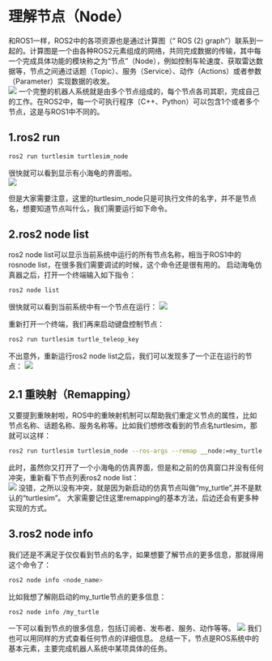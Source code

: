 # 理解节点（Node）

和ROS1一样，ROS2中的各项资源也是通过计算图（“ ROS (2) graph”）联系到一起的。计算图是一个由各种ROS2元素组成的网络，共同完成数据的传输，其中每一个完成具体功能的模块称之为“节点”（Node），例如控制车轮速度、获取雷达数据等，节点之间通过话题（Topic）、服务（Service）、动作（Actions）或者参数（Parameter）实现数据的收发。  
![](https://www.guyuehome.com/Uploads/wp/2020/08/93cd772c65f6390f08-05-14-01-53.gif)
一个完整的机器人系统就是由多个节点组成的，每个节点各司其职，完成自己的工作。在ROS2中，每一个可执行程序（C++、Python）可以包含1个或者多个节点，这是与ROS1中不同的。   
## 1.ros2 run
```bash
ros2 run turtlesim turtlesim_node
```  
很快就可以看到显示有小海龟的界面啦。  
![](https://www.guyuehome.com/Uploads/wp/2020/08/67a063395c45c77a08-05-14-01-53.png)

但是大家需要注意，这里的turtlesim_node只是可执行文件的名字，并不是节点名，想要知道节点叫什么，我们需要运行如下命令。

## 2.ros2 node list
ros2 node list可以显示当前系统中运行的所有节点名称，相当于ROS1中的rosnode list，在很多我们需要调试的时候，这个命令还是很有用的。   启动海龟仿真器之后，打开一个终端输入如下指令：
```bash
ros2 node list
```  
很快就可以看到当前系统中有一个节点在运行：
![](https://www.guyuehome.com/Uploads/wp/2020/08/3d34c44327d13c5d08-05-14-01-53.png)

重新打开一个终端，我们再来启动键盘控制节点：
```bash
ros2 run turtlesim turtle_teleop_key
```
不出意外，重新运行ros2 node list之后，我们可以发现多了一个正在运行的节点： 
![](https://www.guyuehome.com/Uploads/wp/2020/08/5ad06c14e204c9d208-05-14-01-53.png)

## 2.1 重映射（Remapping）
又要提到重映射啦，ROS中的重映射机制可以帮助我们重定义节点的属性，比如节点名称、话题名称、服务名称等。比如我们想修改看到的节点名turtlesim，那就可以这样：
```bash
ros2 run turtlesim turtlesim_node --ros-args --remap __node:=my_turtle
```
此时，虽然你又打开了一个小海龟的仿真界面，但是和之前的仿真窗口并没有任何冲突，重新看下节点列表ros2 node list：  
![](https://www.guyuehome.com/Uploads/wp/2020/08/ffa4a92716e37e0608-05-14-01-53.png)
没错，之所以没有冲突，就是因为新启动的仿真节点叫做“my_turtle”,并不是默认的“turtlesim”。   大家需要记住这里remapping的基本方法，后边还会有更多种实现的方式。  

## 3.ros2 node info

我们还是不满足于仅仅看到节点的名字，如果想要了解节点的更多信息，那就得用这个命令了：
```bash
ros2 node info <node_name>
```
比如我想了解刚启动的my_turtle节点的更多信息：
```bash
ros2 node info /my_turtle
```
一下可以看到节点的很多信息，包括订阅者、发布者、服务、动作等等。 
![](https://www.guyuehome.com/Uploads/wp/2020/08/227e08c9dce0a06d08-05-14-01-53.png)
我们也可以用同样的方式查看任何节点的详细信息。   总结一下，节点是ROS系统中的基本元素，主要完成机器人系统中某项具体的任务。  
